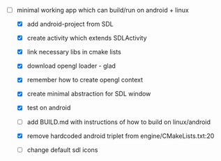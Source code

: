 - [ ] minimal working app which can build/run on android + linux
  - [x] add android-project from SDL
  - [x] create activity which extends SDLActivity
  - [x] link necessary libs in cmake lists
  - [x] download opengl loader - glad
  - [x] remember how to create opengl context
  - [x] create minimal abstraction for SDL window
  - [x] test on android
  - [ ] add BUILD.md with instructions of how to build on linux/android
  - [x] remove hardcoded android triplet from engine/CMakeLists.txt:20
  - [ ] change default sdl icons


